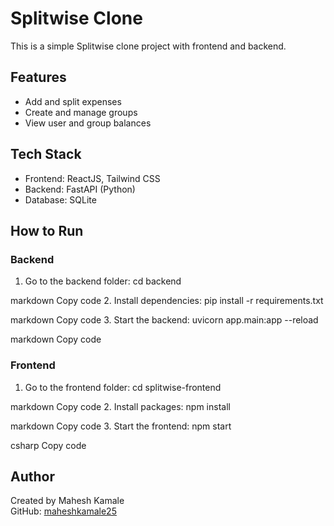 # Splitwise Clone

This is a simple Splitwise clone project with frontend and backend.

## Features

- Add and split expenses
- Create and manage groups
- View user and group balances

## Tech Stack

- Frontend: ReactJS, Tailwind CSS
- Backend: FastAPI (Python)
- Database: SQLite

## How to Run

### Backend
1. Go to the backend folder:
cd backend

markdown
Copy code
2. Install dependencies:
pip install -r requirements.txt

markdown
Copy code
3. Start the backend:
uvicorn app.main:app --reload

markdown
Copy code

### Frontend
1. Go to the frontend folder:
cd splitwise-frontend

markdown
Copy code
2. Install packages:
npm install

markdown
Copy code
3. Start the frontend:
npm start

csharp
Copy code

## Author

Created by Mahesh Kamale  
GitHub: [maheshkamale25](https://github.com/maheshkamale25)
